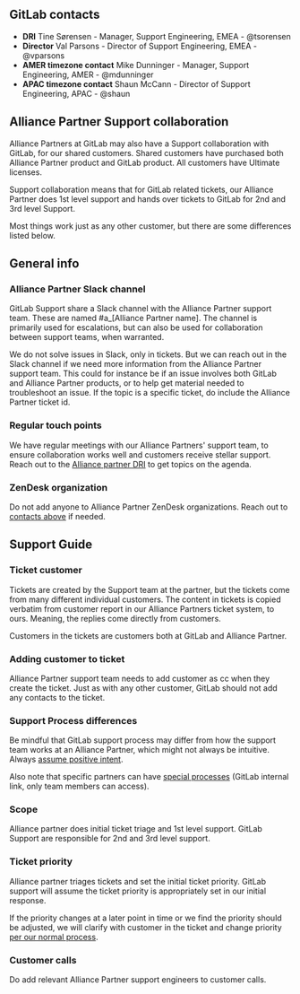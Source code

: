 ## GitLab contacts

  - **DRI** Tine Sørensen - Manager, Support Engineering, EMEA - @tsorensen
  - **Director** Val Parsons - Director of Support Engineering, EMEA - @vparsons
  - **AMER timezone contact** Mike Dunninger - Manager, Support Engineering, AMER - @mdunninger
  - **APAC timezone contact** Shaun McCann - Director of Support Engineering, APAC - @shaun

## Alliance Partner Support collaboration

Alliance Partners at GitLab may also have a Support collaboration with GitLab, for our shared customers. Shared customers have purchased both Alliance Partner product and GitLab product. All customers have Ultimate licenses.

Support collaboration means that for GitLab related tickets, our Alliance Partner does 1st level support and hands over tickets to GitLab for 2nd and 3rd level Support.

Most things work just as any other customer, but there are some differences listed below.

## General info

### Alliance Partner Slack channel

GitLab Support share a Slack channel with the Alliance Partner support team. These are named #a_[Alliance Partner name]. The channel is primarily used for escalations, but can also be used for collaboration between support teams, when warranted.

We do not solve issues in Slack, only in tickets. But we can reach out in the Slack channel if we need more information from the Alliance Partner support team. This could for instance be if an issue involves both GitLab and Alliance Partner products, or to help get material needed to troubleshoot an issue. If the topic is a specific ticket, do include the Alliance Partner ticket id.

### Regular touch points

We have regular meetings with our Alliance Partners' support team, to ensure collaboration works well and customers receive stellar support. Reach out to the [Alliance partner DRI](https://handbook.gitlab.com/handbook/support/partnerships/alliance-partner-support-guide/#gitlab-contacts) to get topics on the agenda.

### ZenDesk organization

Do not add anyone to Alliance Partner ZenDesk organizations. Reach out to [contacts above](https://handbook.gitlab.com/handbook/support/partnerships/alliance-partner-support-guide/#gitlab-contacts) if needed.

## Support Guide

### Ticket customer

Tickets are created by the Support team at the partner, but the tickets come from many different individual customers. The content in tickets is copied verbatim from customer report in our Alliance Partners ticket system, to ours. Meaning, the replies come directly from customers.

Customers in the tickets are customers both at GitLab and Alliance Partner.

### Adding customer to ticket

Alliance Partner support team needs to add customer as cc when they create the ticket. Just as with any other customer, GitLab should not add any contacts to the ticket.

### Support Process differences

Be mindful that GitLab support process may differ from how the support team works at an Alliance Partner, which might not always be intuitive. Always [assume positive intent](https://handbook.gitlab.com/handbook/values/#assume-positive-intent).

Also note that specific partners can have [special processes](https://internal.gitlab.com/handbook/support/specific-alliance-partners/) (GitLab internal link, only team members can access).

### Scope

Alliance partner does initial ticket triage and 1st level support. GitLab Support are responsible for 2nd and 3rd level support.

### Ticket priority

Alliance partner triages tickets and set the initial ticket priority. GitLab support will assume the ticket priority is appropriately set in our initial response.

If the priority changes at a later point in time or we find the priority should be adjusted, we will clarify with customer in the ticket and change priority [per our normal process](https://handbook.gitlab.com/handbook/support/workflows/setting_ticket_priority/#resetting-ticket-priority).

### Customer calls

Do add relevant Alliance Partner support engineers to customer calls.
